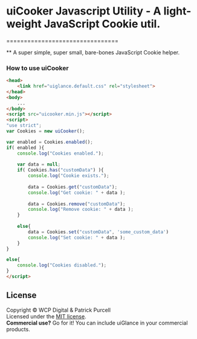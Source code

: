 # uiCooker Javascript Utility - A light-weight JavaScript Cookie util.
================================

** A super simple, super small, bare-bones JavaScript Cookie helper.

### How to use uiCooker

```html
<head>
	<link href="uiglance.default.css" rel="stylesheet">
</head>
<body>
	...
</body>
<script src="uicooker.min.js"></script>
<script>
"use strict";
var Cookies = new uiCooker();

var enabled = Cookies.enabled();
if( enabled ){
	console.log("Cookies enabled.");
	
	var data = null;
	if( Cookies.has("customData") ){
		console.log("Cookie exists.");
		
		data = Cookies.get("customData");
		console.log("Get cookie: " + data );
		
		data = Cookies.remove("customData");
		console.log("Remove cookie: " + data );
	}
	
	else{
		data = Cookies.set("customData", 'some_custom_data')
		console.log("Set cookie: " + data );
	}
}

else{
	console.log("Cookies disabled.");
}
</script>
```

## License
Copyright &copy; WCP Digital &amp; Patrick Purcell<br>
Licensed under the [MIT license](http://www.opensource.org/licenses/mit-license.php).
<br>**Commercial use?** Go for it! You can include uiGlance in your commercial products.
